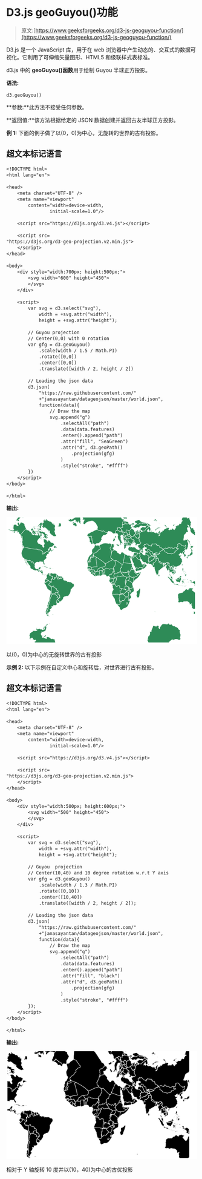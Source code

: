 # D3.js geoGuyou()功能

> 原文:[https://www.geeksforgeeks.org/d3-js-geoguyou-function/](https://www.geeksforgeeks.org/d3-js-geoguyou-function/)

D3.js 是一个 JavaScript 库，用于在 web 浏览器中产生动态的、交互式的数据可视化。它利用了可伸缩矢量图形、HTML5 和级联样式表标准。

d3.js 中的 **geoGuyou()函数**用于绘制 Guyou 半球正方投影。

**语法:**

```
d3.geoGuyou()
```

**参数:**此方法不接受任何参数。

**返回值:**该方法根据给定的 JSON 数据创建并返回古友半球正方投影。

**例 1:** 下面的例子做了以(0，0)为中心，无旋转的世界的古有投影。

## 超文本标记语言

```
<!DOCTYPE html> 
<html lang="en"> 

<head> 
    <meta charset="UTF-8" /> 
    <meta name="viewport"
        content="width=device-width, 
                initial-scale=1.0"/> 

    <script src="https://d3js.org/d3.v4.js"></script>

    <script src=
"https://d3js.org/d3-geo-projection.v2.min.js">
    </script>
</head> 

<body> 
    <div style="width:700px; height:500px;"> 
        <svg width="600" height="450"> 
        </svg> 
    </div> 

    <script>
        var svg = d3.select("svg"),
            width = +svg.attr("width"),
            height = +svg.attr("height");

        // Guyou projection
        // Center(0,0) with 0 rotation
        var gfg = d3.geoGuyou()
            .scale(width / 1.5 / Math.PI)
            .rotate([0,0])
            .center([0,0])
            .translate([width / 2, height / 2])

        // Loading the json data
        d3.json(
            "https://raw.githubusercontent.com/"
            +"janasayantan/datageojson/master/world.json", 
            function(data){
                // Draw the map
                svg.append("g")
                    .selectAll("path")
                    .data(data.features)
                    .enter().append("path")
                    .attr("fill", "SeaGreen")
                    .attr("d", d3.geoPath()
                        .projection(gfg)
                    )
                    .style("stroke", "#ffff")
        })
    </script>
</body> 

</html>
```

**输出:**

![](img/480fd28a59f18b529920cdb4f5a7155b.png)

以(0，0)为中心的无旋转世界的古有投影

**示例 2:** 以下示例在自定义中心和旋转后，对世界进行古有投影。

## 超文本标记语言

```
<!DOCTYPE html> 
<html lang="en"> 

<head> 
    <meta charset="UTF-8" /> 
    <meta name="viewport"
        content="width=device-width, 
                initial-scale=1.0"/> 

    <script src="https://d3js.org/d3.v4.js"></script>

    <script src=
"https://d3js.org/d3-geo-projection.v2.min.js">
    </script>
</head> 

<body> 
    <div style="width:500px; height:600px;"> 
        <svg width="500" height="450"> 
        </svg> 
    </div> 

    <script>
        var svg = d3.select("svg"),
            width = +svg.attr("width"),
            height = +svg.attr("height");

        // Guyou  projection
        // Center(10,40) and 10 degree rotation w.r.t Y axis
        var gfg = d3.geoGuyou()
            .scale(width / 1.3 / Math.PI)
            .rotate([0,10])
            .center([10,40])
            .translate([width / 2, height / 2]);

        // Loading the json data
        d3.json(
            "https://raw.githubusercontent.com/"
            +"janasayantan/datageojson/master/world.json", 
            function(data){
                // Draw the map
                svg.append("g")
                    .selectAll("path")
                    .data(data.features)
                    .enter().append("path")
                    .attr("fill", "black")
                    .attr("d", d3.geoPath()
                        .projection(gfg)
                    )
                    .style("stroke", "#ffff")
        });
    </script>
</body> 

</html>
```

**输出:**

![](img/6703b6be8afa7e9a73915553c0ba9071.png)

相对于 Y 轴旋转 10 度并以(10，40)为中心的古优投影